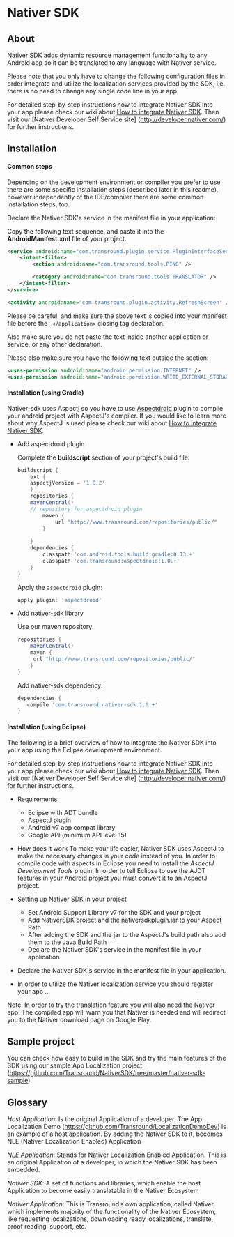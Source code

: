 Nativer SDK
===========


About
-----

Nativer SDK adds dynamic resource management functionality to any Android app so it can be translated to any language with Nativer service. 

Please note that you only have to change the following configuration files in order integrate and utilize the localization services provided by the SDK, i.e. there is no need to change any single code line in your app.

For detailed step-by-step instructions how to integrate Nativer SDK into your app please check our wiki about [How to integrate Nativer SDK](https://github.com/Transround/NativerSDK/wiki/How-to-integrate-Nativer-SDK).
Then visit our [Nativer Developer Self Service site] (http://developer.nativer.com/) for further instructions.

Installation
------------

#### Common steps

Depending on the development environment or compiler you prefer to use there are some specific installation steps (described later in this readme), however independently of the IDE/compiler there are some common installation steps, too.

Declare the Nativer SDK's service in the manifest file in your application:

Copy the following text sequence, and paste it into the **AndroidManifest.xml** file of your project.

```xml
<service android:name="com.transround.plugin.service.PluginInterfaceService" >
    <intent-filter>
        <action android:name="com.transround.tools.PING" />

        <category android:name="com.transround.tools.TRANSLATOR" />
    </intent-filter>
</service>

<activity android:name="com.transround.plugin.activity.RefreshScreen" />
```

Please be careful, and make sure the above text is copied into your manifest file before the ``` </application>``` closing tag declaration.

Also make sure you do not paste the text inside another application or service, or any other declaration.

Please also make sure you have the following text outside the section:
```xml
<uses-permission android:name="android.permission.INTERNET" />
<uses-permission android:name="android.permission.WRITE_EXTERNAL_STORAGE" />
```

#### Installation (using Gradle)

Nativer-sdk uses Aspectj so you have to use [Aspectdroid](https://github.com/Transround/aspectdroid) plugin to compile your android project with AspectJ's compiler.
If you would like to learn more about why AspectJ is used please check our wiki about [How to integrate Nativer SDK](https://github.com/Transround/NativerSDK/wiki/How-to-integrate-Nativer-SDK).

* Add aspectdroid plugin

	Complete the **buildscript** section of your project's build file:
	```groovy
	buildscript {
	    ext {	
		aspectjVersion = '1.8.2'
	    }
	    repositories {
		mavenCentral()
		// repository for aspectdroid plugin
	        maven {
	            url "http://www.transround.com/repositories/public/"
	        }
		
	    }
	    dependencies {
	        classpath 'com.android.tools.build:gradle:0.13.+'	
	        classpath 'com.transround:aspectdroid:1.0.+'
	    }
	}
	```

	Apply the `aspectdroid` plugin:
	```groovy
	apply plugin: 'aspectdroid'
	```

* Add nativer-sdk library
	
	Use our maven repository:
	```groovy
	repositories {
	    mavenCentral()
	    maven {
	     url "http://www.transround.com/repositories/public/"
	    }
	}
	```

	Add nativer-sdk dependency:
	```groovy
	dependencies {
	   compile 'com.transround:nativer-sdk:1.0.+'    
	}
	```

#### Installation (using Eclipse)

The following is a brief overview of how to integrate the Nativer SDK into your app using the Eclipse development environment.

For detailed step-by-step instructions how to integrate Nativer SDK into your app please check our wiki about [How to integrate Nativer SDK](https://github.com/Transround/NativerSDK/wiki/How-to-integrate-Nativer-SDK).
Then visit our [Nativer Developer Self Service site] (http://developer.nativer.com/) for further instructions.

* Requirements
	- Eclipse with ADT bundle
	- AspectJ plugin
	- Android v7 app compat library
	- Google API (minimum API level 15)
* How does it work
	To make your life easier, Nativer SDK uses AspectJ to make the necessary changes in your code instead of you.
	In order to compile code with aspects in Eclipse you need to install the *AspectJ Development Tools* plugin.
	In order to tell Eclipse to use the AJDT features in your Android project you must convert it to an AspectJ project. 
* Setting up Nativer SDK in your project

	- Set Android Support Library v7 for the SDK and your project
	- Add NativerSDK project and the nativersdkplugin.jar to your Aspect Path
	- After adding the SDK and the jar to the AspectJ's build path also add them to the Java Build Path
	- Declare the Nativer SDK's service in the manifest file in your application

* Declare the Nativer SDK's service in the manifest file in your application. 
* In order to utilize the Nativer lcoalization service you should register your app ...

Note: In order to try the translation feature you will also need the Nativer app. The compiled app will warn you that Nativer is needed and will redirect you to the Nativer download page on Google Play.

Sample project
--------------
You can check how easy to build in the SDK and try the main features of the SDK using our sample App Localization project (https://github.com/Transround/NativerSDK/tree/master/nativer-sdk-sample).

Glossary
--------

*Host Application*: Is the original Application of a developer. The App Localization Demo (https://github.com/Transround/LocalizationDemoDev) is an example of a host application. By adding the Nativer SDK to it, becomes NLE (Nativer Localization Enabled) Application

*NLE Application*: Stands for Nativer Localization Enabled Application. This is an original Application of a developer, in which the Nativer SDK has been embedded.

*Nativer SDK*: A set of functions and libraries, which enable the host Application to become easily translatable in the Nativer Ecosystem

*Nativer Application*: This is Transround&rsquo;s own application, called Nativer, which implements majority of the functionality of the Nativer Ecosystem, like requesting localizations, downloading ready localizations, translate, proof reading, support, etc.
